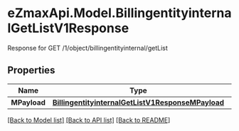 # eZmaxApi.Model.BillingentityinternalGetListV1Response
Response for GET /1/object/billingentityinternal/getList

## Properties

Name | Type | Description | Notes
------------ | ------------- | ------------- | -------------
**MPayload** | [**BillingentityinternalGetListV1ResponseMPayload**](BillingentityinternalGetListV1ResponseMPayload.md) |  | 

[[Back to Model list]](../README.md#documentation-for-models) [[Back to API list]](../README.md#documentation-for-api-endpoints) [[Back to README]](../README.md)

